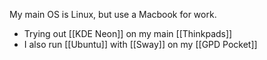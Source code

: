 My main OS is Linux, but use a Macbook for work.

- Trying out [[KDE Neon]] on my main [[Thinkpads]]
- I also run [[Ubuntu]] with [[Sway]] on my [[GPD Pocket]] 